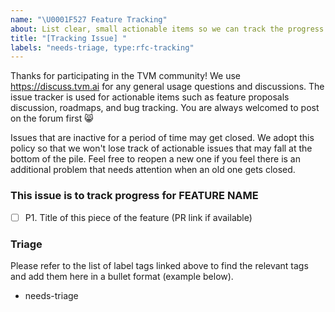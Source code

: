 ```yaml
---
name: "\U0001F527 Feature Tracking"
about: List clear, small actionable items so we can track the progress of the change. Find the list of label tags [here](https://github.com/apache/tvm/wiki/Issue-Triage-Labels).
title: "[Tracking Issue] "
labels: "needs-triage, type:rfc-tracking"
---
```


Thanks for participating in the TVM community! We use https://discuss.tvm.ai for any general usage questions and discussions. The issue tracker is used for actionable items such as feature proposals discussion, roadmaps, and bug tracking.  You are always welcomed to post on the forum first :smile_cat:

Issues that are inactive for a period of time may get closed. We adopt this policy so that we won't lose track of actionable issues that may fall at the bottom of the pile. Feel free to reopen a new one if you feel there is an additional problem that needs attention when an old one gets closed.

### This issue is to track progress for FEATURE NAME
- [ ] P1. Title of this piece of the feature (PR link if available)

### Triage

Please refer to the list of label tags linked above to find the relevant tags and add them here in a bullet format (example below).

* needs-triage
